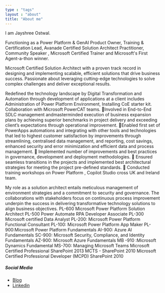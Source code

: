 ```yaml
---
type : "tags"
layout : "about"
title: "About me"
---
```


I am Jayshree Ostwal.

Functioning as a Power Platform & GenAI Product Owner, Training & Certification Lead, Avanade Certified Solution Architect Practitioner, Community Speaker , Microsoft Certified Trainer and Microsoft's First Agent-a-thon winner.

Microsoft Certified Solution Architect with a proven track record in designing and implementing scalable, efficient solutions that drive business success. Passionate about leveraging cutting-edge technologies to solve complex challenges and deliver exceptional results.

Redefined the technology landscape by Digital Transformation and Automation through development of applications at a client includes
Administration of Power Platform Environment, Installing CoE starter kit. Collaboration with Microsoft PowerCAT teams. 
Involved in End-to-End SDLC management andmasterminded execution of business expansion plans by achieving superior benchmarks in project delivery and exceeding client’s expectations through operational improvement.
Enabled first set of PowerApps automations and integrating with other tools and technologies that led to highest customer satisfaction by improvements through streamlining, centralised data management, and reporting, cost savings, enhanced security and error minimization and efficient data and process management.
 Implemented number of improvements and best practices in governance, development and deployment methodologies.
 Ensured seamless transitions in the projects and implemented best architectural strategies for meeting the project pre-defined standards.
 Conducted training workshops on Power Platform , Copilot Studio cross UK and Ireland team.

My role as a solution architect entails meticulous management of environment strategies and a commitment to security and governance. The collaborations with stakeholders focus on continuous process improvement underpin the success in delivering transformative technology solutions to align business objectives.
 PL-600 Microsoft Power Platform Solution Architect
 PL-500 Power Automate RPA Developer Associate
 PL-300 Microsoft certified Data Analyst 
 PL-200: Microsoft Power Platform Functional Consultant
 PL-100: Microsoft Power Platform App Maker
 PL-900:Microsoft Power Platform Fundamentals
 AI-900: Azure AI Fundamentals
 SC-900: Microsoft Security, Compliance, and Identity Fundamentals
 AZ-900: Microsoft Azure Fundamentals
 MB -910 :Microsoft Dynamics Fundamental 
 MS-700: Managing Microsoft Teams
 Microsoft Certified Professional SharePoint 2013
 MCTS - SharePoint 2010
 Microsoft Certified Professional Developer (MCPD) SharePoint 2010 

##### Social Media
- [Blog](https://thelearningbyte.com/_)
- [Linkedin](https://www.linkedin.com/in/jayshree-o-243a065/)
 

